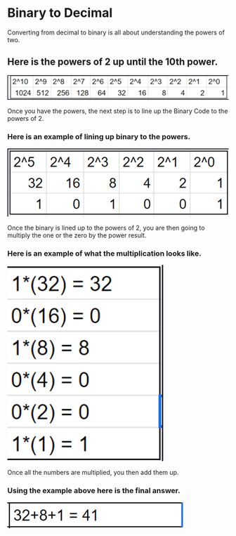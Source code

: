 # Binary to Decimal

Converting from decimal to binary is all about understanding the powers of two.
## Here is the powers of 2 up until the 10th power.
![Powers of 2](Powersof2.PNG)

Once you have the powers, the next step is to line up the Binary Code to the powers of 2.
### Here is an example of lining up binary to the powers.
![Lineup](Lineup.PNG)

Once the binary is lined up to the powers of 2, you are then going to multiply the one or the zero by the power result.
### Here is an example of what the multiplication looks like.
![Example](Multiex.PNG)

Once all the numbers are multiplied, you then add them up.
### Using the example above here is the final answer.
![Answer](Answer.PNG)


